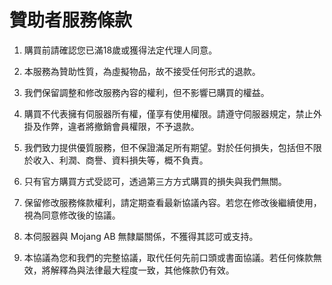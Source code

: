 # 贊助者服務條款

1. 購買前請確認您已滿18歲或獲得法定代理人同意。

2. 本服務為贊助性質，為虛擬物品，故不接受任何形式的退款。

3. 我們保留調整和修改服務內容的權利，但不影響已購買的權益。

4. 購買不代表擁有伺服器所有權，僅享有使用權限。請遵守伺服器規定，禁止外掛及作弊，違者將撤銷會員權限，不予退款。

5. 我們致力提供優質服務，但不保證滿足所有期望。對於任何損失，包括但不限於收入、利潤、商譽、資料損失等，概不負責。

6. 只有官方購買方式受認可，透過第三方方式購買的損失與我們無關。

7. 保留修改服務條款權利，請定期查看最新協議內容。若您在修改後繼續使用，視為同意修改後的協議。

8. 本伺服器與 Mojang AB 無隸屬關係，不獲得其認可或支持。

9. 本協議為您和我們的完整協議，取代任何先前口頭或書面協議。若任何條款無效，將解釋為與法律最大程度一致，其他條款仍有效。
